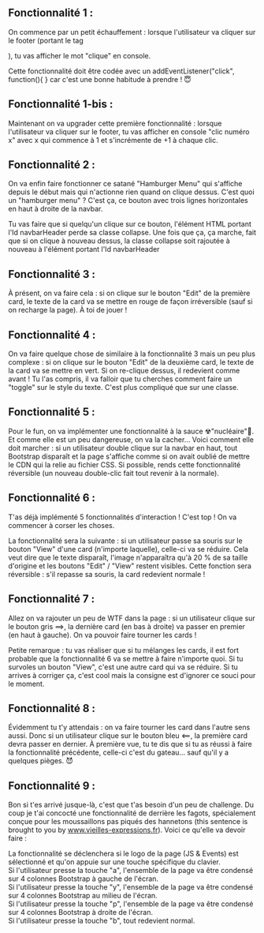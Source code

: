 ## Fonctionnalité 1 :
On commence par un petit échauffement : lorsque l'utilisateur va cliquer sur le footer (portant le tag <footer>), tu vas afficher le mot "clique" en console.  

Cette fonctionnalité doit être codée avec un addEventListener("click", function(){ } car c'est une bonne habitude à prendre ! 😇  

## Fonctionnalité 1-bis :
Maintenant on va upgrader cette première fonctionnalité : lorsque l'utilisateur va cliquer sur le footer, tu vas afficher en console "clic numéro x" avec x qui commence à 1 et s'incrémente de +1 à chaque clic.  

## Fonctionnalité 2 :
On va enfin faire fonctionner ce satané "Hamburger Menu" qui s'affiche depuis le début mais qui n'actionne rien quand on clique dessus. C'est quoi un "hamburger menu" ? C'est ça, ce bouton avec trois lignes horizontales en haut à droite de la navbar.  

Tu vas faire que si quelqu'un clique sur ce bouton, l'élément HTML portant l'Id navbarHeader perde sa classe collapse. Une fois que ça, ça marche, fait que si on clique à nouveau dessus, la classe collapse soit rajoutée à nouveau à l'élément portant l'Id navbarHeader  

## Fonctionnalité 3 :
À présent, on va faire cela : si on clique sur le bouton "Edit" de la première card, le texte de la card va se mettre en rouge de façon irréversible (sauf si on recharge la page). À toi de jouer !  

## Fonctionnalité 4 :
On va faire quelque chose de similaire à la fonctionnalité 3 mais un peu plus complexe : si on clique sur le bouton "Edit" de la deuxième card, le texte de la card va se mettre en vert. Si on re-clique dessus, il redevient comme avant ! Tu l'as compris, il va falloir que tu cherches comment faire un "toggle" sur le style du texte. C'est plus compliqué que sur une classe.  

## Fonctionnalité 5 :
Pour le fun, on va implémenter une fonctionnalité à la sauce ☢"nucléaire"🤯. Et comme elle est un peu dangereuse, on va la cacher… Voici comment elle doit marcher : si un utilisateur double clique sur la navbar en haut, tout Bootstrap disparaît et la page s'affiche comme si on avait oublié de mettre le CDN qui la relie au fichier CSS. Si possible, rends cette fonctionnalité réversible (un nouveau double-clic fait tout revenir à la normale).  

## Fonctionnalité 6 :
T'as déjà implémenté 5 fonctionnalités d'interaction ! C'est top ! On va commencer à corser les choses.  

La fonctionnalité sera la suivante : si un utilisateur passe sa souris sur le bouton "View" d'une card (n'importe laquelle), celle-ci va se réduire. Cela veut dire que le texte disparaît, l'image n'apparaîtra qu'à 20 % de sa taille d'origine et les boutons "Edit" / "View" restent visibles. Cette fonction sera réversible : s'il repasse sa souris, la card redevient normale !  

## Fonctionnalité 7 :
Allez on va rajouter un peu de WTF dans la page : si un utilisateur clique sur le bouton gris ==>, la dernière card (en bas à droite) va passer en premier (en haut à gauche). On va pouvoir faire tourner les cards !  

Petite remarque : tu vas réaliser que si tu mélanges les cards, il est fort probable que la fonctionnalité 6 va se mettre à faire n'importe quoi. Si tu survoles un bouton "View", c'est une autre card qui va se réduire. Si tu arrives à corriger ça, c'est cool mais la consigne est d'ignorer ce souci pour le moment.  

## Fonctionnalité 8 :
Évidemment tu t'y attendais : on va faire tourner les card dans l'autre sens aussi. Donc si un utilisateur clique sur le bouton bleu <==, la première card devra passer en dernier. À première vue, tu te dis que si tu as réussi à faire la fonctionnalité précédente, celle-ci c'est du gateau... sauf qu'il y a quelques pièges. 😈  

## Fonctionnalité 9 :
Bon si t'es arrivé jusque-là, c'est que t'as besoin d'un peu de challenge. Du coup je t'ai concocté une fonctionnalité de derrière les fagots, spécialement conçue pour les moussaillons pas piqués des hannetons (this sentence is brought to you by www.vieilles-expressions.fr). Voici ce qu'elle va devoir faire :  

La fonctionnalité se déclenchera si le logo de la page (JS & Events) est sélectionné et qu'on appuie sur une touche spécifique du clavier.  
Si l'utilisateur presse la touche "a", l'ensemble de la page va être condensé sur 4 colonnes Bootstrap à gauche de l'écran.  
Si l'utilisateur presse la touche "y", l'ensemble de la page va être condensé sur 4 colonnes Bootstrap au milieu de l'écran.  
Si l'utilisateur presse la touche "p", l'ensemble de la page va être condensé sur 4 colonnes Bootstrap à droite de l'écran.  
Si l'utilisateur presse la touche "b", tout redevient normal.  